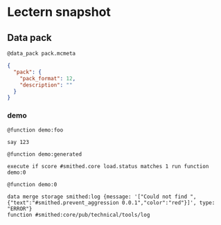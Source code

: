 # Lectern snapshot

## Data pack

`@data_pack pack.mcmeta`

```json
{
  "pack": {
    "pack_format": 12,
    "description": ""
  }
}
```

### demo

`@function demo:foo`

```mcfunction
say 123
```

`@function demo:generated`

```mcfunction
execute if score #smithed.core load.status matches 1 run function demo:0
```

`@function demo:0`

```mcfunction
data merge storage smithed:log {message: '["Could not find ",{"text":"#smithed.prevent_aggression 0.0.1","color":"red"}]', type: "ERROR"}
function #smithed:core/pub/technical/tools/log
```
